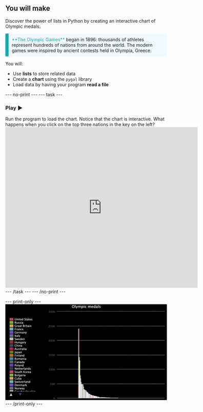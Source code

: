 ## You will make

Discover the power of lists in Python by creating an interactive chart of Olympic medals.

<p style="border-left: solid; border-width:10px; border-color: #0faeb0; background-color: aliceblue; padding: 10px;">
<span style="color: #0faeb0">**The Olympic Games**</span> began in 1896: thousands of athletes represent hundreds of nations from around the world. The modern games were inspired by ancient contests held in Olympia, Greece.
</p>

You will:
 - Use **lists** to store related data
 - Create a **chart** using the `pygal` library
 - Load data by having your program **read a file**

--- no-print ---
--- task ---
### Play ▶️
<div style="display: flex; flex-wrap: wrap">
<div style="flex-basis: 175px; flex-grow: 1">  
Run the program to load the chart. Notice that the chart is interactive. What happens when you click on the top three nations in the key on the left?
</div>
<div class="trinket">
<iframe src="https://trinket.io/embed/python/1f312ddc4c?outputOnly=true&runOption=run" width="600" height="500" frameborder="0" marginwidth="0" marginheight="0" allowfullscreen></iframe>
</div>
</div>
--- /task ---
--- /no-print ---

--- print-only ---
![Completed project.](images/completed_preview.png)
--- /print-only ---
